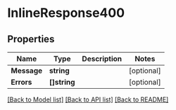 # InlineResponse400

## Properties

Name | Type | Description | Notes
------------ | ------------- | ------------- | -------------
**Message** | **string** |  | [optional] 
**Errors** | **[]string** |  | [optional] 

[[Back to Model list]](../README.md#documentation-for-models) [[Back to API list]](../README.md#documentation-for-api-endpoints) [[Back to README]](../README.md)



